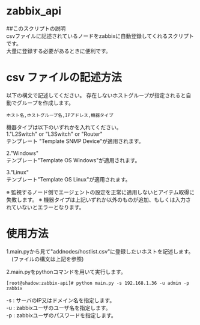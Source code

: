 # zabbix_api

##このスクリプトの説明  
csvファイルに記述されているノードをzabbixに自動登録してくれるスクリプトです。  
大量に登録する必要があるときに便利です。
  
  
  
# csv ファイルの記述方法  
以下の構文で記述してください。
存在しないホストグループが指定されると自動でグループを作成します。
```
ホスト名,ホストグループ名,IPアドレス,機器タイプ
```
機器タイプは以下のいずれかを入れてください。  
1."L2Switch" or "L3Switch" or "Router"  
 テンプレート "Template SNMP Device"が適用されます。

2."Windows"  
 テンプレート"Template OS Windows"が適用されます。

3."Linux"  
 テンプレート"Template OS Linux"が適用されます。

※ 監視するノード側でエージェントの設定を正常に適用しないとアイテム取得に失敗します。
※ 機器タイプは上記いずれか以外のものが追加、もしくは入力されていないとエラーとなります。
  
  
  
# 使用方法  
1.main.pyから見て"addnodes/hostlist.csv"に登録したいホストを記述します。  
　(ファイルの構文は上記を参照)

2.main.pyをpythonコマンドを用いて実行します。
```
[root@shadow:zabbix-api]# python main.py -s 192.168.1.36 -u admin -p zabbix
```
-s : サーバのIP又はドメイン名を指定します。  
-u : zabbixユーザのユーザ名を指定します。  
-p : zabbixユーザのパスワードを指定します。  